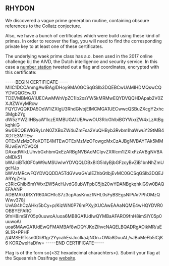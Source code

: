 ## RHYDON

We discovered a vague prime generation routine, containing obscure references to the Collatz conjecture. 

Also, we have a bunch of certificates which were build using these kind of primes. In order to recover the flag, you will need to find the corresponding private key to at least one of these certificates.

The underlying waek prime class has a.o. been used in the 2017 online challenge bij the AIVD, the Dutch intelligence and security service. In this case a <a href='https://twitter.com/falken_dr'>number station</a> tweeted out a flag and coordinates, encrypted with this certificate:

-----BEGIN CERTIFICATE-----
MIIC1DCCAnmgAwIBAgIDHoy9MA0GCSqGSIb3DQEBCwUAMIHDMQswCQYDVQQGEwJO
TDEVMBMGA1UECAwMWnVpZC1Ib2xsYW5kMRMwEQYDVQQHDApab2V0ZXJtZWVyMRcw
FQYDVQQKDA5OdW1iZXIgU3RhdGlvbjElMCMGA1UECwwcQSBuZXcgY2xhc3Mgb2Yg
dW5zYWZlIHByaW1lczEXMBUGA1UEAwwOU3RlcGhlbiBGYWxrZW4xLzAtBgkqhkiG
9w0BCQEWIGRyLnN0ZXBoZW4uZmFsa2VuQHByb3Rvbm1haWwuY29tMB4XDTE3MTEw
OTExMzMzOFoXDTE4MTEwOTExMzMzOFowgcMxCzAJBgNVBAYTAk5MMRUwEwYDVQQI
DAxadWlkLUhvbGxhbmQxEzARBgNVBAcMClpvZXRlcm1lZXIxFzAVBgNVBAoMDk51
bWJlciBTdGF0aW9uMSUwIwYDVQQLDBxBIG5ldyBjbGFzcyBvZiB1bnNhZmUgcHJp
bWVzMRcwFQYDVQQDDA5TdGVwaGVuIEZhbGtlbjEvMC0GCSqGSIb3DQEJARYgZHIu
c3RlcGhlbi5mYWxrZW5AcHJvdG9ubWFpbC5jb20wYDANBgkqhkiG9w0BAQEFAANP
ADBMAkURXYR60ACHfcS7z3cpAasKnxzfNHL0sFyBSEgsNlPiAr7PhOMzQWwv378j
UvAG4hCzAHk/5bCy+p/KizWN0P76mPXyjXUCAwEAAaNQME4wHQYDVR0OBBYEFARO
9fnH8imSIY05p0uuwoA/uoa6MB8GA1UdIwQYMBaAFARO9fnH8imSIY05p0uuwoA/
uoa6MAwGA1UdEwQFMAMBAf8wDQYJKoZIhvcNAQELBQADRgAOikMR/uE9L1R+PPHF
//4MSERTssn0Dli81gr2YycahEsiJccIkaJjNOn+OWa8DuuAL/vJBuMeFb5lCjK6
KORZweHaDfw=
-----END CERTIFICATE-----

Flag is of the form so{<32 hexadecimal charachters>}. Submit your flag at the Squeamish Ossifrage <a href='https://squeamishossifrage.eu'>website</a>.